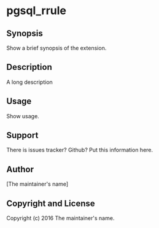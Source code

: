 pgsql_rrule
===========

Synopsis
--------

  Show a brief synopsis of the extension.

Description
-----------

A long description

Usage
-----

  Show usage.

Support
-------

  There is issues tracker? Github? Put this information here.

Author
------

[The maintainer's name]

Copyright and License
---------------------

Copyright (c) 2016 The maintainer's name.

